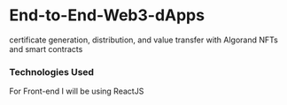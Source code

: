 # End-to-End-Web3-dApps
certificate generation, distribution, and value transfer with Algorand NFTs and smart contracts

### Technologies Used
For Front-end I will be using ReactJS
